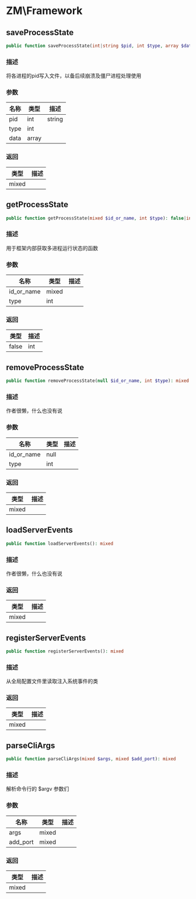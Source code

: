 # ZM\Framework

## saveProcessState

```php
public function saveProcessState(int|string $pid, int $type, array $data): mixed
```

### 描述

将各进程的pid写入文件，以备后续崩溃及僵尸进程处理使用

### 参数

| 名称 | 类型 | 描述 |
| -------- | ---- | ----------- |
| pid | int|string |  |
| type | int |  |
| data | array |  |
### 返回

| 类型 | 描述 |
| ---- | ----------- |
| mixed |  |


## getProcessState

```php
public function getProcessState(mixed $id_or_name, int $type): false|int|mixed
```

### 描述

用于框架内部获取多进程运行状态的函数

### 参数

| 名称 | 类型 | 描述 |
| -------- | ---- | ----------- |
| id_or_name | mixed |  |
| type | int |  |
### 返回

| 类型 | 描述 |
| ---- | ----------- |
| false|int|mixed |  |


## removeProcessState

```php
public function removeProcessState(null $id_or_name, int $type): mixed
```

### 描述

作者很懒，什么也没有说

### 参数

| 名称 | 类型 | 描述 |
| -------- | ---- | ----------- |
| id_or_name | null |  |
| type | int |  |
### 返回

| 类型 | 描述 |
| ---- | ----------- |
| mixed |  |


## loadServerEvents

```php
public function loadServerEvents(): mixed
```

### 描述

作者很懒，什么也没有说

### 返回

| 类型 | 描述 |
| ---- | ----------- |
| mixed |  |


## registerServerEvents

```php
public function registerServerEvents(): mixed
```

### 描述

从全局配置文件里读取注入系统事件的类

### 返回

| 类型 | 描述 |
| ---- | ----------- |
| mixed |  |


## parseCliArgs

```php
public function parseCliArgs(mixed $args, mixed $add_port): mixed
```

### 描述

解析命令行的 $argv 参数们

### 参数

| 名称 | 类型 | 描述 |
| -------- | ---- | ----------- |
| args | mixed |  |
| add_port | mixed |  |
### 返回

| 类型 | 描述 |
| ---- | ----------- |
| mixed |  |
